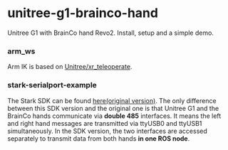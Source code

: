 # unitree-g1-brainco-hand
Unitree G1 with BrainCo hand Revo2. Install, setup and a simple demo.

### arm_ws
Arm IK is based on  [Unitree/xr_teleoperate](https://github.com/unitreerobotics/xr_teleoperate/blob/main/teleop/robot_control/robot_arm_ik.py).

### stark-serialport-example
The Stark SDK can be found [here(original version)](https://github.com/BrainCoTech/stark-serialport-example/tree/revo2). The only difference between this SDK version and the original one is that Unitree G1 and the BrainCo hands communicate via **double 485** interfaces. It means the left and right hand messages are transmitted via ttyUSB0 and ttyUSB1 simultaneously. In the SDK version, the two interfaces are accessed separately to transmit data from both hands **in one ROS node**.

